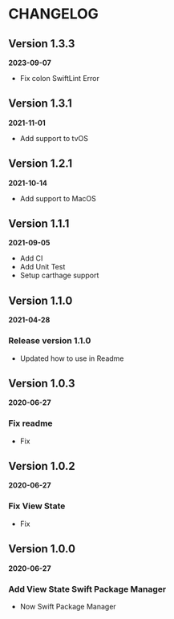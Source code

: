 # CHANGELOG

## Version 1.3.3
**2023-09-07**

- Fix colon SwiftLint Error

## Version 1.3.1
**2021-11-01**

- Add support to tvOS

## Version 1.2.1
**2021-10-14**

- Add support to MacOS

## Version 1.1.1
**2021-09-05**

- Add CI
- Add Unit Test
- Setup carthage support

## Version 1.1.0
**2021-04-28**

### Release version 1.1.0

- Updated how to use in Readme

## Version 1.0.3
**2020-06-27**

### Fix readme

- Fix

## Version 1.0.2
**2020-06-27**

### Fix View State

- Fix

## Version 1.0.0
**2020-06-27**

### Add View State Swift Package Manager

- Now Swift Package Manager
